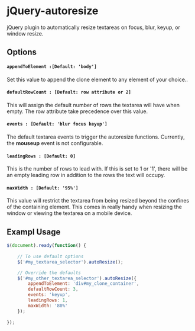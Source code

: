 # jQuery-autoresize

jQuery plugin to automatically resize textareas on focus, blur, keyup, or window resize.

## Options

#### `appendToElement :[Default: 'body']`
Set this value to append the clone element to any element of your choice..

#### `defaultRowCount : [Default: row attribute or 2]`
This will assign the default number of rows the textarea will have when empty. The row attribute take precedence over this value.

#### `events : [Default: 'blur focus keyup']`
The default textarea events to trigger the autoresize functions. Currently, the **mouseup** event is not configurable.

#### `leadingRows : [Default: 0]`
This is the number of rows to lead with. If this is set to 1 or '1', there will be an empty leading row in addition to the rows the text will occupy.

#### `maxWidth : [Default: '95%']`
This value will restrict the textarea from being resized beyond the confines of the containing element. This comes in really handy when resizing the window or viewing the textarea on a mobile device.

## Exampl Usage

```js
$(document).ready(function() {
	
	// To use default options
	$('#my_textarea_selector').autoResize();

	// Override the defaults
	$('#my_other_textarea_selector').autoResize({
		appendToElement: 'div#my_clone_container',
		defaultRowCount: 3,
		events: 'keyup',
		leadingRows: 1,
		maxWidth: '80%'
	});
	
});
```